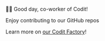 🙋‍♂️ Good day, co-worker of Codit!

Enjoy contributing to our GitHub repos

Learn more on [our Codit Factory](https://codit.sharepoint.com/sites/CoditFactory)!
